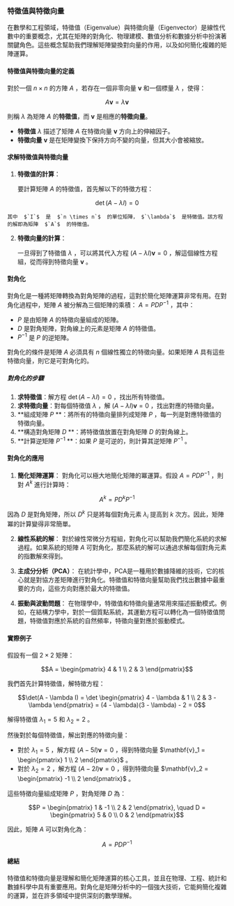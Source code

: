 ### **特徵值與特徵向量**

在數學和工程領域，特徵值（Eigenvalue）與特徵向量（Eigenvector）是線性代數中的重要概念，尤其在矩陣的對角化、物理建模、數值分析和數據分析中扮演著關鍵角色。這些概念幫助我們理解矩陣變換對向量的作用，以及如何簡化複雜的矩陣運算。

#### **特徵值與特徵向量的定義**

對於一個  $`n \times n`$  的方陣  $`A`$ ，若存在一個非零向量  $`\mathbf{v}`$  和一個標量  $`\lambda`$ ，使得：

```math
A \mathbf{v} = \lambda \mathbf{v}
```

則稱  $`\lambda`$  為矩陣  $`A`$  的**特徵值**，而  $`\mathbf{v}`$  是相應的**特徵向量**。

- **特徵值**  $`\lambda`$  描述了矩陣  $`A`$  在特徵向量  $`\mathbf{v}`$  方向上的伸縮因子。
- **特徵向量**  $`\mathbf{v}`$  是在矩陣變換下保持方向不變的向量，但其大小會被縮放。

#### **求解特徵值與特徵向量**

1. **特徵值的計算**：

    要計算矩陣  $`A`$  的特徵值，首先解以下的特徵方程：
    
```math
\det(A - \lambda I) = 0
```

    其中  $`I`$  是  $`n \times n`$  的單位矩陣， $`\lambda`$  是特徵值。該方程的解即為矩陣  $`A`$  的特徵值。

2. **特徵向量的計算**：

    一旦得到了特徵值  $`\lambda`$ ，可以將其代入方程  $`(A - \lambda I) \mathbf{v} = 0`$ ，解這個線性方程組，從而得到特徵向量  $`\mathbf{v}`$ 。

#### **對角化**

對角化是一種將矩陣轉換為對角矩陣的過程，這對於簡化矩陣運算非常有用。在對角化過程中，矩陣  $`A`$  被分解為三個矩陣的乘積： $`A = P D P^{-1}`$ ，其中：

-  $`P`$  是由矩陣  $`A`$  的特徵向量組成的矩陣。
-  $`D`$  是對角矩陣，對角線上的元素是矩陣  $`A`$  的特徵值。
-  $`P^{-1}`$  是  $`P`$  的逆矩陣。

對角化的條件是矩陣  $`A`$  必須具有  $`n`$  個線性獨立的特徵向量。如果矩陣  $`A`$  具有這些特徵向量，則它是可對角化的。

##### **對角化的步驟**

1. **求特徵值**：解方程  $`\det(A - \lambda I) = 0`$ ，找出所有特徵值。
2. **求特徵向量**：對每個特徵值  $`\lambda`$ ，解  $`(A - \lambda I) \mathbf{v} = 0`$ ，找出對應的特徵向量。
3. **組成矩陣  $`P`$ **：將所有的特徵向量排列成矩陣  $`P`$ ，每一列是對應特徵值的特徵向量。
4. **構造對角矩陣  $`D`$ **：將特徵值放置在對角矩陣  $`D`$  的對角線上。
5. **計算逆矩陣  $`P^{-1}`$ **：如果  $`P`$  是可逆的，則計算其逆矩陣  $`P^{-1}`$ 。

#### **對角化的應用**

1. **簡化矩陣運算**：
   對角化可以極大地簡化矩陣的冪運算。假設  $`A = P D P^{-1}`$ ，則對  $`A^k`$  進行計算時：
   
```math
A^k = P D^k P^{-1}
```

   因為  $`D`$  是對角矩陣，所以  $`D^k`$  只是將每個對角元素  $`\lambda_i`$  提高到  $`k`$  次方。因此，矩陣冪的計算變得非常簡單。

2. **線性系統的解**：
   對於線性常微分方程組，對角化可以幫助我們簡化系統的求解過程。如果系統的矩陣  $`A`$  可對角化，那麼系統的解可以通過求解每個對角元素的指數解來得到。

3. **主成分分析（PCA）**：
   在統計學中，PCA是一種用於數據降維的技術，它的核心就是對協方差矩陣進行對角化。特徵值和特徵向量幫助我們找出數據中最重要的方向，這些方向對應於最大的特徵值。

4. **振動與波動問題**：
   在物理學中，特徵值和特徵向量通常用來描述振動模式。例如，在結構力學中，對於一個質點系統，其運動方程可以轉化為一個特徵值問題，特徵值對應於系統的自然頻率，特徵向量對應於振動模式。

#### **實際例子**

假設有一個  $`2 \times 2`$  矩陣：

```math
A = \begin{pmatrix} 
4 & 1 \\
2 & 3
\end{pmatrix}
```

我們首先計算特徵值，解特徵方程：

```math
\det(A - \lambda I) = \det \begin{pmatrix} 
4 - \lambda & 1 \\
2 & 3 - \lambda
\end{pmatrix} = (4 - \lambda)(3 - \lambda) - 2 = 0
```

解得特徵值  $`\lambda_1 = 5`$  和  $`\lambda_2 = 2`$ 。

然後對於每個特徵值，解出對應的特徵向量：
- 對於  $`\lambda_1 = 5`$ ，解方程  $`(A - 5I) \mathbf{v} = 0`$ ，得到特徵向量  $`\mathbf{v}_1 = \begin{pmatrix} 1 \\ 2 \end{pmatrix}`$ 。
- 對於  $`\lambda_2 = 2`$ ，解方程  $`(A - 2I) \mathbf{v} = 0`$ ，得到特徵向量  $`\mathbf{v}_2 = \begin{pmatrix} -1 \\ 2 \end{pmatrix}`$ 。

這些特徵向量組成矩陣  $`P`$ ，對角矩陣  $`D`$  為：

```math
P = \begin{pmatrix} 1 & -1 \\ 2 & 2 \end{pmatrix}, \quad D = \begin{pmatrix} 5 & 0 \\ 0 & 2 \end{pmatrix}
```

因此，矩陣  $`A`$  可以對角化為：

```math
A = P D P^{-1}
```


#### **總結**

特徵值和特徵向量是理解和簡化矩陣運算的核心工具，並且在物理、工程、統計和數據科學中具有重要應用。對角化是矩陣分析中的一個強大技術，它能夠簡化複雜的運算，並在許多領域中提供深刻的數學理解。